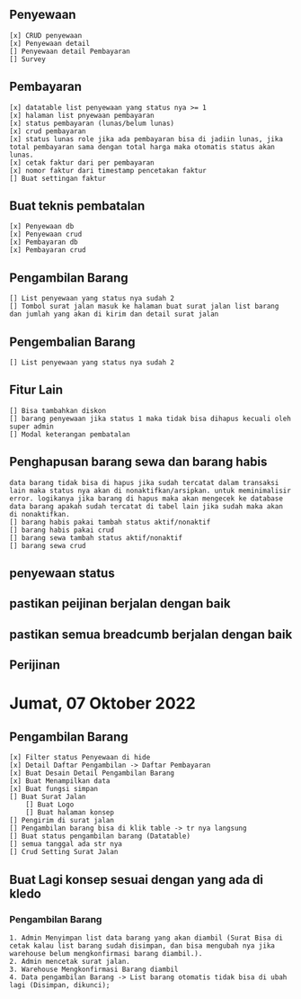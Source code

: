 ## Penyewaan
    [x] CRUD penyewaan
    [x] Penyewaan detail
    [] Penyewaan detail Pembayaran
    [] Survey

## Pembayaran
    [x] datatable list penyewaan yang status nya >= 1
    [x] halaman list pnyewaan pembayaran
    [x] status pembayaran (lunas/belum lunas)
    [x] crud pembayaran
    [x] status lunas role jika ada pembayaran bisa di jadiin lunas, jika total pembayaran sama dengan total harga maka otomatis status akan lunas.
    [x] cetak faktur dari per pembayaran
    [x] nomor faktur dari timestamp pencetakan faktur
    [] Buat settingan faktur

## Buat teknis pembatalan
    [x] Penyewaan db
    [x] Penyewaan crud
    [x] Pembayaran db
    [x] Pembayaran crud

## Pengambilan Barang
    [] List penyewaan yang status nya sudah 2
    [] Tombol surat jalan masuk ke halaman buat surat jalan list barang dan jumlah yang akan di kirim dan detail surat jalan

## Pengembalian Barang
    [] List penyewaan yang status nya sudah 2

## Fitur Lain
    [] Bisa tambahkan diskon
    [] barang penyewaan jika status 1 maka tidak bisa dihapus kecuali oleh super admin
    [] Modal keterangan pembatalan

## Penghapusan barang sewa dan barang habis
    data barang tidak bisa di hapus jika sudah tercatat dalam transaksi lain maka status nya akan di nonaktifkan/arsipkan. untuk meminimalisir error. logikanya jika barang di hapus maka akan mengecek ke database data barang apakah sudah tercatat di tabel lain jika sudah maka akan di nonaktifkan.
    [] barang habis pakai tambah status aktif/nonaktif
    [] barang habis pakai crud
    [] barang sewa tambah status aktif/nonaktif
    [] barang sewa crud

## penyewaan status

## pastikan peijinan berjalan dengan baik
## pastikan semua breadcumb berjalan dengan baik

## Perijinan
    
    
    
# Jumat, 07 Oktober 2022
## Pengambilan Barang
    [x] Filter status Penyewaan di hide
    [x] Detail Daftar Pengambilan -> Daftar Pembayaran  
    [x] Buat Desain Detail Pengambilan Barang
    [x] Buat Menampilkan data
    [x] Buat fungsi simpan
    [] Buat Surat Jalan
        [] Buat Logo
        [] Buat halaman konsep
    [] Pengirim di surat jalan
    [] Pengambilan barang bisa di klik table -> tr nya langsung
    [] Buat status pengambilan barang (Datatable)
    [] semua tanggal ada str nya
    [] Crud Setting Surat Jalan

## Buat Lagi konsep sesuai dengan yang ada di kledo

### Pengambilan Barang 
    1. Admin Menyimpan list data barang yang akan diambil (Surat Bisa di cetak kalau list barang sudah disimpan, dan bisa mengubah nya jika warehouse belum mengkonfirmasi barang diambil.).
    2. Admin mencetak surat jalan.
    3. Warehouse Mengkonfirmasi Barang diambil
    4. Data pengambilan Barang -> List barang otomatis tidak bisa di ubah lagi (Disimpan, dikunci);

    
    